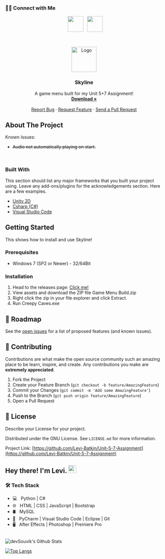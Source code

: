 
<h3> 🤝🏻 Connect with Me </h3>

<p align="center">
&nbsp; <a href="https://instagram.com/levibatkin1" target="_blank" rel="noopener noreferrer"><img src="https://img.icons8.com/plasticine/100/000000/instagram-new.png" width="50" /></a>  
&nbsp; <a href="mailto:520890@chrome.escg.ac.uk" target="_blank" rel="noopener noreferrer"><img src="https://img.icons8.com/plasticine/100/000000/gmail.png"  width="50" /></a>
</p>

<!-- PROJECT LOGO -->
<br />
<p align="center">
  <a href="https://github.com/Levi-Batkin/Unit-5-7-Assignment">
    <img src="https://avatars.githubusercontent.com/u/90899332?s=40&v=4" alt="Logo" width="80" height="80">
  </a>

  <h3 align="center">Skyline</h3>

  <p align="center">
    A game menu built for my Unit 5+7 Assignment!
    <br />
    <a href="https://github.com/Levi-Batkin/Unit-5-7-Assignment/releases"><strong>Download »</strong></a>
    <br />
    <br />
    <a href="https://github.com/Levi-Batkin/Unit-5-7-Assignment/issues">Report Bug</a>
    ·
    <a href="https://github.com/Levi-Batkin/Unit-5-7-Assignment/issues">Request Feature</a>
    ·
    <a href="https://github.com/Levi-Batkin/Unit-5-7-Assignment/pulls">Send a Pull Request</a>
  </p>
</p>

<!-- ABOUT THE PROJECT -->
## About The Project

Known Issues:
* ~~Audio not automatically playing on start.~~
</br>

### Built With
This section should list any major frameworks that you built your project using. Leave any add-ons/plugins for the acknowledgements section. Here are a few examples.
* [Unity 2D](https://unity.com/)
* [Csharp (C#)](https://docs.microsoft.com/en-us/dotnet/csharp/)
* [Visual Studio Code](https://code.visualstudio.com/)

<!-- GETTING STARTED -->
## Getting Started

This shows how to install and use Skyline!

### Prerequisites

* Windows 7 (SP2 or Newer) - 32/64Bit

### Installation

1. Head to the releases page: [Click me!](https://github.com/Levi-Batkin/Unit-5-7-Assignment/releases)
2. View assets and download the ZIP file Game Menu Build.zip
3. Right click the zip in your file explorer and click Extract.
4. Run Creepy Caves.exe

<!-- ROADMAP -->
## 🚧 Roadmap

See the [open issues](https://github.com/Levi-Batkin/Unit-5-7-Assignment/issues) for a list of proposed features (and known issues).



<!-- CONTRIBUTING -->
## 🤝 Contributing

Contributions are what make the open source community such an amazing place to be learn, inspire, and create. Any contributions you make are **extremely appreciated**.

1. Fork the Project
2. Create your Feature Branch (`git checkout -b feature/AmazingFeature`)
3. Commit your Changes (`git commit -m 'Add some AmazingFeature'`)
4. Push to the Branch (`git push origin feature/AmazingFeature`)
5. Open a Pull Request



<!-- LICENSE -->
## 📝 License
Describe your License for your project. 

Distributed under the GNU License. See `LICENSE.md` for more information.

Project Link: [https://github.com/Levi-Batkin/Unit-5-7-Assignment](https://github.com/Levi-Batkin/Unit-5-7-Assignment)

<h2> Hey there! I'm Levi. <img src="https://github.com/souvikguria98/souvikguria98/blob/master/Hi.gif" width="25"></h2>

<h3>🛠 Tech Stack</h3>

- 💻 &nbsp; Python | C#
- 🌐 &nbsp; HTML | CSS | JavaScript | Bootstrap 
- 🛢 &nbsp; MySQL
- 🔧 &nbsp; PyCharm | Visual Studio Code | Eclipse | Git
- 🖥 &nbsp; After Effects | Photoshop | Premiere Pro

<br>

<img align="center" src="https://github-readme-stats.vercel.app/api?username=Levi-Batkin&include_all_commits=true&count_private=true&show_icons=true&line_height=20&title_color=7A7ADB&icon_color=2234AE&text_color=D3D3D3&bg_color=0,000000,130F40" alt="devSouvik's Github Stats">

</br>

[![Top Langs](https://github-readme-stats.vercel.app/api/top-langs/?username=Levi-Batkin&layout=compact&text_color=daf7dc&bg_color=151515)](https://github.com/devSouvik/github-readme-stats)


